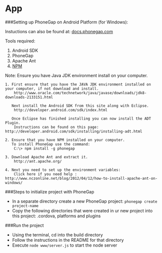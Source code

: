 App
===============

###Setting up PhoneGap on Android Platform (for Windows):

Instuctions can also be found at:
<a href="http://docs.phonegap.com/en/2.2.0/guide_getting-started_android_index.md.html"> docs.phonegap.com </a>

Tools required:
<ol>
	<li> Android SDK </li>
	<li> PhoneGap </li>
	<li> Apache Ant </li>
	<li> <a href="http://nodejs.org/download/"> NPM </a> </li>
</ol>

Note: Ensure you have Java JDK environment install on your computer.

	1. First ensure that you have the JAVA JDK environment installed on your computer, if not download and install.
	   	http://www.oracle.com/technetwork/java/javase/downloads/jdk8-downloads-2133151.html

	   Next install the Android SDK from this site along with Eclipse.
		http://developer.android.com/sdk/index.html

	   Once Eclipse has finished installing you can now install the ADT Plugin.
		Instructions can be found on this page: http://developer.android.com/sdk/installing/installing-adt.html

	2. Ensure that you have NPM installed on your computer. 
	   To install PhoneGap use the command:
	   	C:\> npm install -g phonegap

	3. Download Apache Ant and extract it. 
		http://ant.apache.org/

	4. Next you need to set up the environment variables:
		Click here if you need help : http://www.nczonline.net/blog/2012/04/12/how-to-install-apache-ant-on-windows/

###Steps to initialize project with PhoneGap

* In a separate directory create a new PhoneGap project: `phonegap create project-name`
* Copy the following directories that were created in ur new project into this project: .cordova, platforms and plugins 

###Run the project

* Using the terminal, cd into the build directory 
* Follow the instructions in the README for that directory 
* Execute `node www/server.js` to start the node server 
</ol>